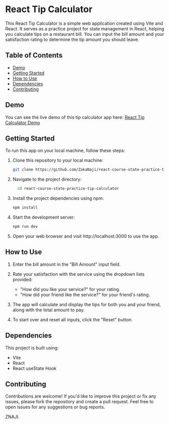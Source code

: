 # React Tip Calculator

This React Tip Calculator is a simple web application created using Vite and React. It serves as a practice project for state management in React, helping you calculate tips on a restaurant bill. You can input the bill amount and your satisfaction rating to determine the tip amount you should leave.


## Table of Contents

- [Demo](#demo)
- [Getting Started](#getting-started)
- [How to Use](#how-to-use)
- [Dependencies](#dependencies)
- [Contributing](#contributing)

## Demo

You can see the live demo of this tip calculator app here: [React Tip Calculator Demo](https://zakanaji.github.io/react-course-state-practice-tip-calculator/)

## Getting Started

To run this app on your local machine, follow these steps:

1. Clone this repository to your local machine:

   ```bash
   git clone https://github.com/ZakaNaji/react-course-state-practice-tip-calculator.git
   
2. Navigate to the project directory:

   ```bash
     cd react-course-state-practice-tip-calculator

3. Install the project dependencies using npm:

   ```bash
   npm install

5. Start the development server:

   ```bash
   npm run dev

7. Open your web browser and visit http://localhost:3000 to use the app.


## How to Use

1. Enter the bill amount in the "Bill Amount" input field.

2. Rate your satisfaction with the service using the dropdown lists provided:

    * "How did you like your service?" for your rating.
    * "How did your friend like the service?" for your friend's rating.
3. The app will calculate and display the tips for both you and your friend, along with the total amount to pay.

4. To start over and reset all inputs, click the "Reset" button.

## Dependencies

This project is built using:

* Vite
* React
* React useState Hook

## Contributing

Contributions are welcome! If you'd like to improve this project or fix any issues, please fork the repository and create a pull request. Feel free to open issues for any suggestions or bug reports.


ZNAJI.
